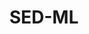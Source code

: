 ---
# Display name
title: SED-ML

# Username (this should match the folder name)
authors:
- SED-ML

description: This notebook creates a simple SED-ML file. We show how to use SED-ML to specify a simulation of an SBML model. 

# Links
link: https://github.com/combine-org/combine-notebooks/blob/main/notebooks/sedml.ipynb
binder_link: https://mybinder.org/v2/gh/combine-org/combine-notebooks/main?labpath=%2Fnotebooks%2Fsedml.ipynb

# Logo
show_logo: true
logo_size: 75

# Is this the primary user of the site?
superuser: false

# Organizational groups that you belong to (for People widget)
#   Set this to `[]` or comment out if you are not using People widget.
user_groups:
- Examples

---